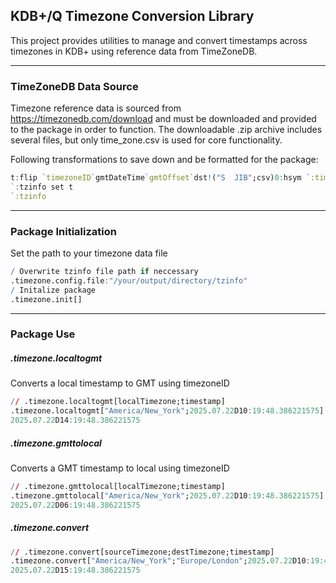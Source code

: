 ## KDB+/Q Timezone Conversion Library

This project provides utilities to manage and convert timestamps across timezones in KDB+ using reference data from TimeZoneDB.

---

### TimeZoneDB Data Source

Timezone reference data is sourced from https://timezonedb.com/download and must be downloaded and provided to the package in order to function.
The downloadable .zip archive includes several files, but only time_zone.csv is used for core functionality.

Following transformations to save down and be formatted for the package: 
```q
t:flip `timezoneID`gmtDateTime`gmtOffset`dst!("S  JIB";csv)0:hsym `:time_zone.csv
`:tzinfo set t
`:tzinfo
```

---

### Package Initialization

Set the path to your timezone data file

```q
/ Overwrite tzinfo file path if neccessary
.timezone.config.file:"/your/output/directory/tzinfo"
/ Initalize package
.timezone.init[]
```

---

### Package Use

##### .timezone.localtogmt
Converts a local timestamp to GMT using timezoneID 
```q
// .timezone.localtogmt[localTimezone;timestamp]
.timezone.localtogmt["America/New_York";2025.07.22D10:19:48.386221575]
2025.07.22D14:19:48.386221575
```

##### .timezone.gmttolocal
Converts a GMT timestamp to local using timezoneID
```q
// .timezone.gmttolocal[localTimezone;timestamp]
.timezone.gmttolocal["America/New_York";2025.07.22D10:19:48.386221575]
2025.07.22D06:19:48.386221575
```

##### .timezone.convert
```q
// .timezone.convert[sourceTimezone;destTimezone;timestamp]
.timezone.convert["America/New_York";"Europe/London";2025.07.22D10:19:48.386221575]
2025.07.22D15:19:48.386221575
```

